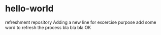 # hello-world
refreshment repository
Adding a new line for excercise purpose
add some word to refresh the process
bla bla bla OK
